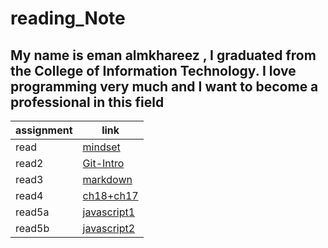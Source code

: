 # reading_Note

## My name is eman almkhareez , I graduated from the College of Information Technology. I love programming very much and I want to become a professional in this field

| assignment      | link                      |
|-----------------|---------------------------|
|read             | [mindset](read.md )       |
| read2           | [Git-Intro](read2.md)     |
| read3           |  [markdown](read3.md)     |
| read4           |[ch18+ch17](readch18&ch17) |
|read5a           |[javascript1](read5a.md)   |
|read5b           |[javascript2](read5b.md)   | 



